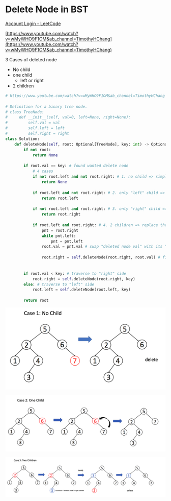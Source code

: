 # Delete Node in BST

[Account Login - LeetCode](https://leetcode.com/explore/learn/card/introduction-to-data-structure-binary-search-tree/141/basic-operations-in-a-bst/1025/)

[https://www.youtube.com/watch?v=wMyWHO9F1OM&ab_channel=TimothyHChang](https://www.youtube.com/watch?v=wMyWHO9F1OM&ab_channel=TimothyHChang)

3 Cases of deleted node

- No child
- one child
    - left or right
- 2 children

```python
# https://www.youtube.com/watch?v=wMyWHO9F1OM&ab_channel=TimothyHChang

# Definition for a binary tree node.
# class TreeNode:
#     def __init__(self, val=0, left=None, right=None):
#         self.val = val
#         self.left = left
#         self.right = right
class Solution:
    def deleteNode(self, root: Optional[TreeNode], key: int) -> Optional[TreeNode]:
        if not root:
            return None
        
        if root.val == key: # found wanted delete node
            # 4 cases
            if not root.left and not root.right: # 1. no child => simply remove the Node
                return None
            
            if root.left and not root.right: # 2. only "left" child => replace the node with "left" child
                return root.left
            
            if not root.left and root.right: # 3. only "right" child => replace the node with "right" child
                return root.right
            
            if root.left and root.right: # 4. 2 children => replace the node with "in-order successor"
                pnt = root.right
                while pnt.left:
                    pnt = pnt.left
                root.val = pnt.val # swap "deleted node val" with its "inorder succesor val"
                
                root.right = self.deleteNode(root.right, root.val) # find and remove the inorder succesor node (root.val)
            
        
        if root.val < key: # traverse to "right" side
            root.right = self.deleteNode(root.right, key)
        else: # traverse to "left" side
            root.left = self.deleteNode(root.left, key)
        
        return root
```

![Untitled](Delete%20Node%20in%20BST.png)

![Untitled](Delete%20Node%20in%20BST-1.png)

![Untitled](Delete%20Node%20in%20BST-2.png)